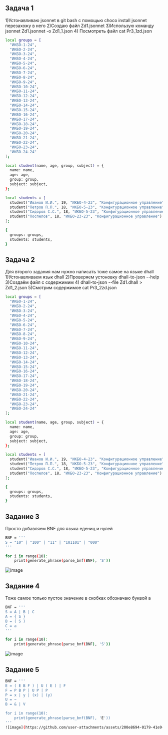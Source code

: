 ## Задача 1
1)Устонавливаю jsonnet в git bash с помощью choco install jsonnet перезахожу в него
2)Создаю файл Zd1.jsonnet
3)Использую  команду jsonnet Zd1.jsonnet -o Zd1_1.json
4) Посмотреть файл cat Pr3_1zd.json
```bash
local groups = [
  "ИКБО-1-24",
  "ИКБО-2-24",
  "ИКБО-3-24",
  "ИКБО-4-24",
  "ИКБО-5-24",
  "ИКБО-6-24",
  "ИКБО-7-24",
  "ИКБО-8-24",
  "ИКБО-9-24",
  "ИКБО-10-24",
  "ИКБО-11-24",
  "ИКБО-12-24",
  "ИКБО-13-24",
  "ИКБО-14-24",
  "ИКБО-15-24",
  "ИКБО-16-24",
  "ИКБО-17-24",
  "ИКБО-18-24",
  "ИКБО-19-24",
  "ИКБО-20-24",
  "ИКБО-21-24",
  "ИКБО-22-24",
  "ИКБО-23-24",
  "ИКБО-24-24"
];

local student(name, age, group, subject) = {
  name: name,
  age: age,
  group: group,
  subject: subject,
};

local students = [
  student("Иванов И.И.", 19, "ИКБО-4-23", "Конфигурационное управление"),
  student("Петров П.П.", 18, "ИКБО-5-23", "Конфигурационное управление"),
  student("Сидоров С.С.", 18, "ИКБО-5-23", "Конфигурационное управление"),
  student("Поспелов", 18, "ИКБО-23-23", "Конфигурационное управление")
];

{
  groups: groups,
  students: students,
}
```


## Задача 2
Для второго задания нам нужно написать тоже самое на языке dhall
1)Устонавливаем язык dhall
2)Проверяем устоновку dhall-to-json --help
3)Создаём файл с содержимим 
4) dhall-to-json --file Zd1.dhall > Zd1_2.json
5)Смотрим содержимое cat Pr3_2zd.json
```bash
local groups = [
  "ИКБО-1-24",
  "ИКБО-2-24",
  "ИКБО-3-24",
  "ИКБО-4-24",
  "ИКБО-5-24",
  "ИКБО-6-24",
  "ИКБО-7-24",
  "ИКБО-8-24",
  "ИКБО-9-24",
  "ИКБО-10-24",
  "ИКБО-11-24",
  "ИКБО-12-24",
  "ИКБО-13-24",
  "ИКБО-14-24",
  "ИКБО-15-24",
  "ИКБО-16-24",
  "ИКБО-17-24",
  "ИКБО-18-24",
  "ИКБО-19-24",
  "ИКБО-20-24",
  "ИКБО-21-24",
  "ИКБО-22-24",
  "ИКБО-23-24",
  "ИКБО-24-24"
];

local student(name, age, group, subject) = {
  name: name,
  age: age,
  group: group,
  subject: subject,
};

local students = [
  student("Иванов И.И.", 19, "ИКБО-4-23", "Конфигурационное управление"),
  student("Петров П.П.", 18, "ИКБО-5-23", "Конфигурационное управление"),
  student("Сидоров С.С.", 18, "ИКБО-5-23", "Конфигурационное управление"),
  student("Поспелов", 18, "ИКБО-23-23", "Конфигурационное управление")
];

{
  groups: groups,
  students: students,
}
```

## Задание 3
Просто добавляем BNF для языка едениц и нулей
```bash
BNF = '''
S = "10" | "100" | "11" | "101101" | "000"
'''

for i in range(10):
    print(generate_phrase(parse_bnf(BNF), 'S'))
```
![image](https://github.com/user-attachments/assets/b99eb2a2-f921-43e1-b442-972af5a4c419)


## Задание 4
Тоже самое только пустое значение в скобках обозначаю буквой а
```bash
BNF = '''
S = A | B | C
A = { S }
B = ( S )
C = a
'''

for i in range(10):
    print(generate_phrase(parse_bnf(BNF), 'S'))
```
![image](https://github.com/user-attachments/assets/da2e6d9d-7d53-4a6a-957b-66ffdee45490)


## Задание 5
```bash
BNF = '''
E = ( E B F ) | U ( E ) | F
F = P B P | U P | P
P = x | y | (x) | (y)
U = ~
B = & | V

for i in range(10):
    print(generate_phrase(parse_bnf(BNF), 'E'))
'''
![image](https://github.com/user-attachments/assets/200e8694-0179-41e9-83d9-58902c332025)

